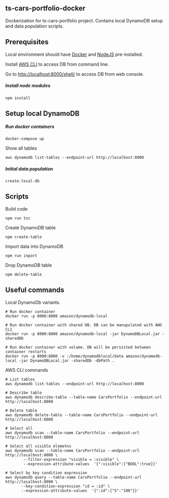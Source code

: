 ## ts-cars-portfolio-docker
Dockerization for ts-cars-portfolio project. Contains local DynamoDB setup and data population scripts.

## Prerequisites 
Local environment should have [Docker](https://docs.docker.com/install/) and [NodeJS](https://nodejs.org/en/) pre-installed.

Install [AWS CLI](https://docs.aws.amazon.com/cli/latest/userguide/cli-chap-install.html) to access DB from command line.

Go to [http://localhost:8000/shell/](http://localhost:8000/shell/) to access DB from web console.

##### Install node modules
```
npm install
```

## Setup local DynamoDB 

##### Run docker containers
```
docker-compose up
```
Show all tables
```
aws dynamodb list-tables --endpoint-url http://localhost:8000
```
##### Initial data population
```
create-local-db
```

## Scripts
Build code
```
npm run tsc
```
Create DynamoDB table
```
npm create-table
```
Import data into DynamoDB
```
npm run inport
```

Drop DynamoDB table
```
npm delete-table
```

## Useful commands
Local DynamoDb variants.
```
# Run docker container
docker run -p 8000:8000 amazon/dynamodb-local

# Run docker container with shared DB. DB can be manupulated with AWS CLI 
docker run -p 8000:8000 amazon/dynamodb-local -jar DynamoDBLocal.jar -sharedDb

# Run docker container with volume. DB will be persisted between container restarts
docker run -p 8000:8000 -v :/home/dynamodblocal/data amazon/dynamodb-local -jar DynamoDBLocal.jar -sharedDb -dbPath .
```
AWS CLI commands
```
# List tables
aws dynamodb list-tables --endpoint-url http://localhost:8000

# Describe table
aws dynamodb describe-table --table-name CarsPortfolio --endpoint-url http://localhost:8000

# Delete table
aws dynamodb delete-table --table-name CarsPortfolio --endpoint-url http://localhost:8000

# Select all
aws dynamodb scan --table-name CarsPortfolio --endpoint-url http://localhost:8000

# Select all visible elemetns
aws dynamodb scan --table-name CarsPortfolio --endpoint-url http://localhost:8000 \
        --filter-expression "visible = :visible" \
        --expression-attribute-values  '{":visible":{"BOOL":true}}'

# Select by key condition expression
aws dynamodb query --table-name CarsPortfolio --endpoint-url http://localhost:8000 \
       --key-condition-expression "id = :id" \
       --expression-attribute-values  '{":id":{"S":"100"}}'
```

